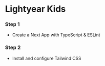 # Lightyear Kids

### Step 1
- Create a Next App with TypeScript & ESLint

### Step 2
- Install and configure Tailwind CSS